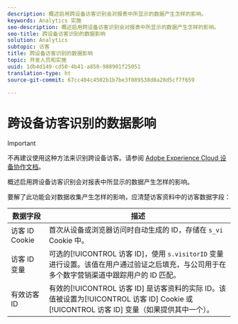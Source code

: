 ```yaml
---
description: 概述启用跨设备访客识别会对报表中所显示的数据产生怎样的影响。
keywords: Analytics 实施
seo-description: 概述启用跨设备访客识别会对报表中所显示的数据产生怎样的影响。
seo-title: 跨设备访客识别的数据影响
solution: Analytics
subtopic: 访客
title: 跨设备访客识别的数据影响
topic: 开发人员和实施
uuid: 1db4d149-cd50-4b41-a850-988901f25051
translation-type: ht
source-git-commit: 67cc404c4502b1b7be3f089538d8a28d5cf7f659

---
```



# 跨设备访客识别的数据影响

>[!IMPORTANT]
>
>不再建议使用这种方法来识别跨设备访客。请参阅 [Adobe Experience Cloud 设备协作文档](https://marketing.adobe.com/resources/help/zh_CN/mcdc/)。

概述启用跨设备访客识别会对报表中所显示的数据产生怎样的影响。

要解了此功能会对数据收集产生怎样的影响，应清楚访客资料中的访客数据字段：

| 数据字段 | 描述 |
|---|---|
| 访客 ID Cookie | 首次从设备或浏览器访问时自动生成的 ID，存储在 `s_vi` Cookie 中。 |
| 访客 ID 变量 | 可选的[!UICONTROL 访客 ID]，使用 `s.visitorID` 变量进行设置。该值在用户通过验证之后填充，与公司用于在多个数字营销渠道中跟踪用户的 ID 匹配。 |
| 有效访客 ID | 有效的[!UICONTROL 访客 ID] 是访客资料的实际 ID。该值被设置为[!UICONTROL 访客 ID] Cookie 或[!UICONTROL 访客 ID] 变量（如果提供其中一个）。 |

